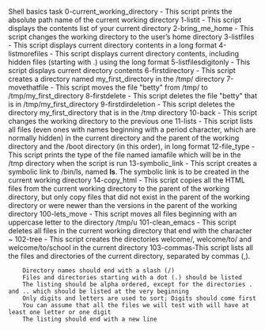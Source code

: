 Shell basics task
0-current_working_directory - This script prints the absolute path name of the current working directory
1-listit - This script displays the contents list of your current directory
2-bring_me_home - This script changes the working directory to the user’s home directory
3-listfiles - This script displays current directory contents in a long format
4-listmorefiles - This script displays current directory contents, including hidden files (starting with .) using the long format
5-listfilesdigitonly - This script displays current directory contents
6-firstdirectory - This script creates a directory named my_first_directory in the /tmp/ directory
7-movethatfile - This script moves the file "betty" from /tmp/ to /tmp/my_first_directory
8-firstdelete - This script deletes the file "betty" that is in /tmp/my_first_directory
9-firstdirdeletion - This script deletes the directory my_first_directory that is in the /tmp directory
10-back - This script changes the working directory to the previous one
11-lists - This script lists all files (even ones with names beginning with a period character, which are normally hidden) in the current directory and the parent of the working directory and the /boot directory (in this order), in long format
12-file_type - This script prints the type of the file named iamafile which will be in the /tmp directory when the script is run
13-symbolic_link - This script creates a symbolic link to /bin/ls, named __ls__. The symbolic link is to be created in the current working directory
14-copy_html - This script copies all the HTML files from the current working directory to the parent of the working directory, but only copy files that did not exist in the parent of the working directory or were newer than the versions in the parent of the working directory
100-lets_move - This script moves all files beginning with an uppercase letter to the directory /tmp/u
101-clean_emacs - This script deletes all files in the current working directory that end with the character ~
102-tree - This script creates the directories welcome/, welcome/to/ and welcome/to/school in the current directory
103-commas-This script lists all the files and directories of the current directory, separated by commas (,).

		Directory names should end with a slash (/)
		Files and directories starting with a dot (.) should be listed
		The listing should be alpha ordered, except for the directories . and .. which should be listed at the very beginning
		Only digits and letters are used to sort; Digits should come first
		You can assume that all the files we will test with will have at least one letter or one digit
		The listing should end with a new line

